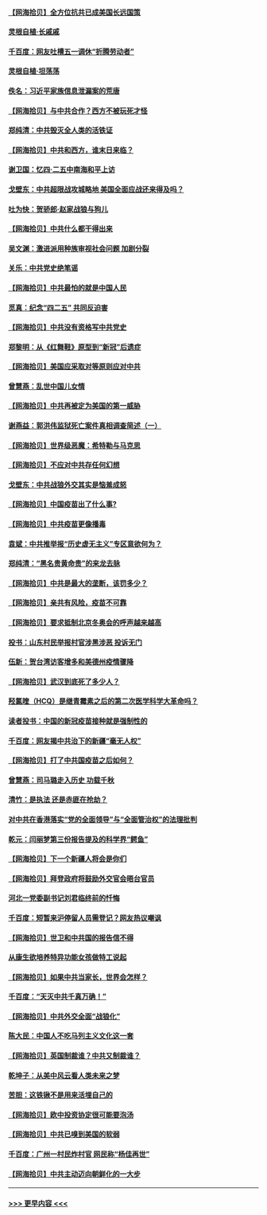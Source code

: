 #### [【网海拾贝】全方位抗共已成美国长远国策](../pages/nsc993/n12906878.md?t=04271208) 
#### [灵根自植‧长戚戚](../pages/nsc993/n12905585.md?t=04271208) 
#### [千百度：网友吐槽五一调休“折腾劳动者”](../pages/nsc993/n12905934.md?t=04271208) 
#### [灵根自植‧坦荡荡](../pages/nsc993/n12905562.md?t=04271208) 
#### [佚名：习近平家族信息泄漏案的荒唐](../pages/nsc993/n12904705.md?t=04271208) 
#### [【网海拾贝】与中共合作？西方不被玩死才怪](../pages/nsc993/n12903873.md?t=04271208) 
#### [郑纯清：中共毁灭全人类的活铁证](../pages/nsc993/n12903785.md?t=04271208) 
#### [【网海拾贝】中共和西方，谁末日来临？](../pages/nsc993/n12903482.md?t=04271208) 
#### [谢卫国：忆四‧二五中南海和平上访](../pages/nsc993/n12902192.md?t=04271208) 
#### [戈壁东：中共超限战攻城略地 美国全面应战还来得及吗？](../pages/nsc993/n12902297.md?t=04271208) 
#### [吐为快：贺骄郎‧赵家战狼与狗儿](../pages/nsc993/n12902280.md?t=04271208) 
#### [【网海拾贝】中共什么都干得出来](../pages/nsc993/n12897500.md?t=04271208) 
#### [吴文渊：激进派用种族审视社会问题 加剧分裂](../pages/nsc993/n12893881.md?t=04271208) 
#### [关乐：中共党史绝笔谣](../pages/nsc993/n12897270.md?t=04271208) 
#### [【网海拾贝】中共最怕的就是中国人民](../pages/nsc993/n12894705.md?t=04271208) 
#### [觅真：纪念“四二五” 共同反迫害](../pages/nsc993/n12894553.md?t=04271208) 
#### [【网海拾贝】中共没有资格写中共党史](../pages/nsc993/n12892231.md?t=04271208) 
#### [郑黎明：从《红舞鞋》原型到“新冠”后遗症](../pages/nsc993/n12890469.md?t=04271208) 
#### [【网海拾贝】美国应采取对等原则应对中共](../pages/nsc993/n12889176.md?t=04271208) 
#### [曾慧燕：乱世中国儿女情](../pages/nsc993/n12887931.md?t=04271208) 
#### [【网海拾贝】中共再被定为美国的第一威胁](../pages/nsc993/n12887580.md?t=04271208) 
#### [谢燕益：郭洪伟监狱死亡案件真相调查简述（一）](../pages/nsc993/n12885648.md?t=04271208) 
#### [【网海拾贝】世界级恶魔：希特勒与马克思](../pages/nsc993/n12884062.md?t=04271208) 
#### [【网海拾贝】不应对中共存任何幻想](../pages/nsc993/n12881460.md?t=04271208) 
#### [戈壁东：中共战狼外交其实是恼羞成怒](../pages/nsc993/n12880392.md?t=04271208) 
#### [【网海拾贝】中国疫苗出了什么事?](../pages/nsc993/n12879124.md?t=04271208) 
#### [【网海拾贝】中共疫苗更像播毒](../pages/nsc993/n12876631.md?t=04271208) 
#### [袁斌：中共推举报“历史虚无主义”专区意欲何为？](../pages/nsc993/n12876530.md?t=04271208) 
#### [郑纯清：“黑名贵黄命贵”的来龙去脉](../pages/nsc993/n12875589.md?t=04271208) 
#### [【网海拾贝】中共是最大的垄断，该罚多少？](../pages/nsc993/n12874006.md?t=04271208) 
#### [【网海拾贝】亲共有风险，疫苗不可靠](../pages/nsc993/n12872224.md?t=04271208) 
#### [【网海拾贝】要求抵制北京冬奥会的呼声越来越高](../pages/nsc993/n12868962.md?t=04271208) 
#### [投书：山东村民举报村官涉黑涉恶 投诉无门](../pages/nsc993/n12869726.md?t=04271208) 
#### [伍新：贺台湾访客增多和美德州疫情骤降](../pages/nsc993/n12865651.md?t=04271208) 
#### [【网海拾贝】武汉到底死了多少人？](../pages/nsc993/n12863707.md?t=04271208) 
#### [羟氯喹（HCQ）是继青霉素之后的第二次医学科学大革命吗？](../pages/nsc993/n12638564.md?t=04271208) 
#### [读者投书：中国的新冠疫苗接种就是强制性的](../pages/nsc993/n12859932.md?t=04271208) 
#### [千百度：网友揭中共治下的新疆“毫无人权”](../pages/nsc993/n12858385.md?t=04271208) 
#### [【网海拾贝】打了中共国疫苗之后如何？](../pages/nsc993/n12857866.md?t=04271208) 
#### [曾慧燕：司马璐走入历史 功载千秋](../pages/nsc993/n12856996.md?t=04271208) 
#### [清竹：是执法 还是赤匪在抢劫？](../pages/nsc993/n12856952.md?t=04271208) 
#### [对中共在香港落实“党的全面领导”与“全面管治权”的法理批判](../pages/nsc993/n12856929.md?t=04271208) 
#### [乾元：闫丽梦第三份报告提及的科学界“鳄鱼”](../pages/nsc993/n12855985.md?t=04271208) 
#### [【网海拾贝】下一个新疆人将会是你们](../pages/nsc993/n12855864.md?t=04271208) 
#### [【网海拾贝】拜登政府将鼓励外交官会晤台官员](../pages/nsc993/n12853615.md?t=04271208) 
#### [河北一党委副书记刘君临终前的忏悔](../pages/nsc993/n12849420.md?t=04271208) 
#### [千百度：短暂来沪停留人员需登记？网友热议嘲讽](../pages/nsc993/n12853497.md?t=04271208) 
#### [【网海拾贝】世卫和中共国的报告信不得](../pages/nsc993/n12850902.md?t=04271208) 
#### [从康生欲培养特异功能女孩做特工说起](../pages/nsc993/n12849289.md?t=04271208) 
#### [【网海拾贝】如果中共当家长，世界会怎样？](../pages/nsc993/n12848436.md?t=04271208) 
#### [千百度：“天灭中共千真万确！”](../pages/nsc993/n12845659.md?t=04271208) 
#### [【网海拾贝】中共外交全面“战狼化”](../pages/nsc993/n12845607.md?t=04271208) 
#### [陈大民：中国人不吃马列主义文化这一套](../pages/nsc993/n12842496.md?t=04271208) 
#### [【网海拾贝】英国制裁谁？中共又制裁谁？](../pages/nsc993/n12840909.md?t=04271208) 
#### [乾坤子：从美中风云看人类未来之梦](../pages/nsc993/n12840590.md?t=04271208) 
#### [苦胆：这铁锹不是用来活埋自己的](../pages/nsc993/n12839512.md?t=04271208) 
#### [【网海拾贝】欧中投资协定很可能要泡汤](../pages/nsc993/n12835122.md?t=04271208) 
#### [【网海拾贝】中共已嗅到美国的软弱](../pages/nsc993/n12832411.md?t=04271208) 
#### [千百度：广州一村民炸村官 网民称“杨佳再世”](../pages/nsc993/n12832380.md?t=04271208) 
#### [【网海拾贝】中共主动迈向朝鲜化的一大步](../pages/nsc993/n12829887.md?t=04271208) 

----
#### [ >>> 更早内容 <<< ](../indexes/nsc993-earlier.md)

